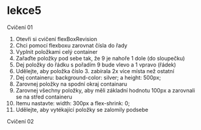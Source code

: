 # lekce5

Cvičení 01
1. Otevři si cvičení flexBoxRevision
2. Chci pomocí flexboxu zarovnat čísla do řady
3. Vyplnit položkami celý container
4. Zařaďte položky pod sebe tak, že 9 je nahoře 1 dole (do sloupečku)
5. Dej položky do řádku s pořadím 9 bude vlevo a 1 vpravo (řádek)
6. Udělejte, aby položka číslo 3. zabírala 2x více místa než ostatní
7. Dej containeru: background-color: silver; a height: 500px;
8. Zarovnej položky na spodní okraj containaru
9. Zarovnej všechny položky, aby měli základní hodnotu 100px a zarovnali se na střed containeru
10. Itemu nastavte: width: 300px a flex-shrink: 0;
11. Udělejte, aby vytékající položky se zalomily podsebe


Cvičení 02

